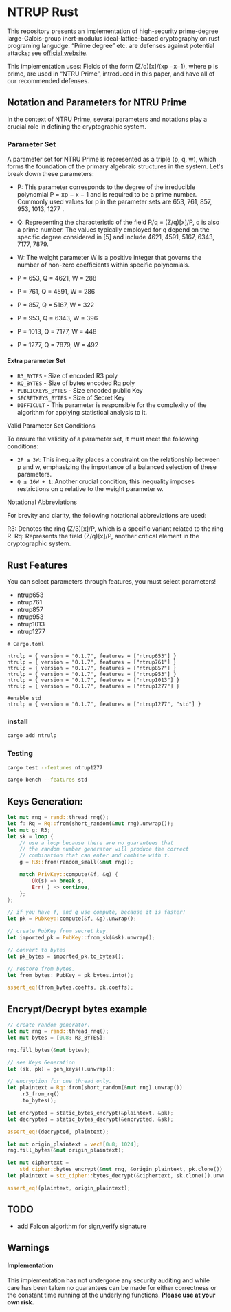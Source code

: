 
# NTRUP Rust

This repository presents an implementation of high-security prime-degree large-Galois-group inert-modulus ideal-lattice-based cryptography on rust programing langudge.
“Prime degree” etc. are defenses against potential attacks; see [official website](https://www.ntru.org/).

This implementation uses: Fields of the form (Z/q)[x]/(xp −x−1), where p is prime, are used in “NTRU Prime”, introduced in this paper, and have all of our recommended defenses.

## Notation and Parameters for NTRU Prime

In the context of NTRU Prime, several parameters and notations
play a crucial role in defining the cryptographic system.

### Parameter Set

A parameter set for NTRU Prime is represented as a triple (p, q, w), 
which forms the foundation of the primary algebraic structures in the system.
Let's break down these parameters:

 * P: This parameter corresponds to the degree of the irreducible polynomial P = xp − x − 1 and is required to be a prime number. Commonly used values for p in the parameter sets are 653, 761, 857, 953, 1013, 1277  .
 * Q: Representing the characteristic of the field R/q = (Z/q)[x]/P, q is also a prime number. The values typically employed for q depend on the specific degree considered in [5] and include 4621, 4591, 5167, 6343, 7177, 7879.
 * W: The weight parameter W is a positive integer that governs the number of non-zero coefficients within specific polynomials.

 * P = 653, Q = 4621, W = 288
 * P = 761, Q = 4591, W = 286
 * P = 857, Q = 5167, W = 322
 * P = 953, Q = 6343, W = 396
 * P = 1013, Q = 7177, W = 448
 * P = 1277, Q = 7879, W = 492

#### Extra parameter Set
 * `R3_BYTES` - Size of encoded R3 poly
 * `RQ_BYTES` - Size of bytes encoded Rq poly
 * `PUBLICKEYS_BYTES` - Size encoded public Key
 * `SECRETKEYS_BYTES` - Size of Secret Key
 * `DIFFICULT` - This parameter is responsible for the complexity of the algorithm for applying statistical analysis to it.

Valid Parameter Set Conditions

To ensure the validity of a parameter set, it must meet the following conditions:

 * `2P ≥ 3W`: This inequality places a constraint on the relationship between p and w, emphasizing the importance of a balanced selection of these parameters.
 * `Q ≥ 16W + 1`: Another crucial condition, this inequality imposes restrictions on q relative to the weight parameter w.

Notational Abbreviations

For brevity and clarity, the following notational abbreviations are used:

R3: Denotes the ring (Z/3)[x]/P, which is a specific variant related to the ring R.
Rq: Represents the field (Z/q)[x]/P, another critical element in the cryptographic system.

## Rust Features

You can select parameters through features, you must select parameters!

 * ntrup653
 * ntrup761
 * ntrup857
 * ntrup953
 * ntrup1013
 * ntrup1277

```
# Cargo.toml

ntrulp = { version = "0.1.7", features = ["ntrup653"] }
ntrulp = { version = "0.1.7", features = ["ntrup761"] }
ntrulp = { version = "0.1.7", features = ["ntrup857"] }
ntrulp = { version = "0.1.7", features = ["ntrup953"] }
ntrulp = { version = "0.1.7", features = ["ntrup1013"] }
ntrulp = { version = "0.1.7", features = ["ntrup1277"] }

#enable std
ntrulp = { version = "0.1.7", features = ["ntrup1277", "std"] }
```


### install
```bash
cargo add ntrulp
```



### Testing

```bash
cargo test --features ntrup1277

```

```bash
cargo bench --features std
```

## Keys Generation:
```rust
let mut rng = rand::thread_rng();
let f: Rq = Rq::from(short_random(&mut rng).unwrap());
let mut g: R3;
let sk = loop {
    // use a loop because there are no guarantees that
    // the random number generator will produce the correct
    // combination that can enter and combine with f.
    g = R3::from(random_small(&mut rng));

    match PrivKey::compute(&f, &g) {
        Ok(s) => break s,
        Err(_) => continue,
    };
};

// if you have f, and g use compute, because it is faster!
let pk = PubKey::compute(&f, &g).unwrap();

// create PubKey from secret key.
let imported_pk = PubKey::from_sk(&sk).unwrap();

// convert to bytes
let pk_bytes = imported_pk.to_bytes();

// restore from bytes.
let from_bytes: PubKey = pk_bytes.into();

assert_eq!(from_bytes.coeffs, pk.coeffs);
```
## Encrypt/Decrypt bytes example
```rust
// create random generator.
let mut rng = rand::thread_rng();
let mut bytes = [0u8; R3_BYTES];

rng.fill_bytes(&mut bytes);

// see Keys Generation
let (sk, pk) = gen_keys().unwrap();

// encryption for one thread only.
let plaintext = Rq::from(short_random(&mut rng).unwrap())
    .r3_from_rq()
    .to_bytes();

let encrypted = static_bytes_encrypt(&plaintext, &pk);
let decrypted = static_bytes_decrypt(&encrypted, &sk);

assert_eq!(decrypted, plaintext);

let mut origin_plaintext = vec![0u8; 1024];
rng.fill_bytes(&mut origin_plaintext);

let mut ciphertext =
    std_cipher::bytes_encrypt(&mut rng, &origin_plaintext, pk.clone()).unwrap();
let plaintext = std_cipher::bytes_decrypt(&ciphertext, sk.clone()).unwrap();

assert_eq!(plaintext, origin_plaintext);
```

## TODO
 - add Falcon algorithm for sign,verify signature

## Warnings

#### Implementation 
This implementation has not undergone any security auditing and while care has been taken no guarantees can be made for either correctness or the constant time running of the underlying functions. **Please use at your own risk.**
